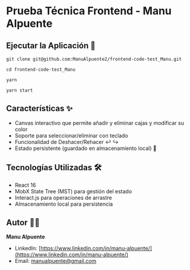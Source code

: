 # Prueba Técnica Frontend - Manu Alpuente

## Ejecutar la Aplicación 🚀

```
git clone git@github.com:ManuAlpuente2/frontend-code-test_Manu.git
```

```
cd frontend-code-test_Manu
```

```
yarn
```

```
yarn start
```

## Características ✨

- Canvas interactivo que permite añadir y eliminar cajas y modificar su color
- Soporte para seleccionar/eliminar con teclado
- Funcionalidad de Deshacer/Rehacer ↩️ ↪️
- Estado persistente (guardado en almacenamiento local) 💾

## Tecnologías Utilizadas 🛠️

- React 16
- MobX State Tree (MST) para gestión del estado
- Interact.js para operaciones de arrastre
- Almacenamiento local para persistencia

## Autor 👨‍💻

**Manu Alpuente**

- LinkedIn: [https://www.linkedin.com/in/manu-alpuente/](https://www.linkedin.com/in/manu-alpuente/)
- Email: [manualpuente@gmail.com](mailto:manualpuente@gmail.com)

